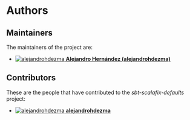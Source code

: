 [comment]: <> (Don't edit this file!)
[comment]: <> (It is automatically updated after every release of https://github.com/alejandrohdezma/sbt-ci)
[comment]: <> (If you want to suggest a change, please open a PR or issue in that repository)

# Authors

## Maintainers

The maintainers of the project are:

- [![alejandrohdezma](https://avatars.githubusercontent.com/u/9027541?v=4&s=20) **Alejandro Hernández (alejandrohdezma)**](https://github.com/alejandrohdezma)

## Contributors

These are the people that have contributed to the _sbt-scalafix-defaults_ project:

- [![alejandrohdezma](https://avatars.githubusercontent.com/u/9027541?v=4&s=20) **alejandrohdezma**](https://github.com/alejandrohdezma)